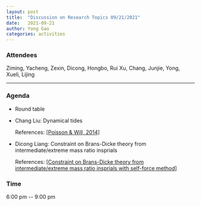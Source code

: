 ```yaml
---
layout: post
title:  "Discussion on Research Topics 09/21/2021"
date:   2021-09-21
author: Yong Gao
categories: activities
---
```



### Attendees

Ziming, Yacheng, Zexin, Dicong,  Hongbo, Rui Xu, Chang, Junjie, Yong, Xueli, Lijing

---

### Agenda

- Round table

- Chang Liu: Dynamical tides

  References: [[Poisson & Will, 2014]](https://www.cambridge.org/9781107032866)
  
- Dicong Liang: Constraint on Brans-Dicke theory from intermediate/extreme mass ratio insprials 

  References: [[Constraint on Brans-Dicke theory from intermediate/extreme mass ratio insprials with self-force method](https://arxiv.org/abs/2107.02700)]


### Time

6:00 pm -- 9:00 pm

